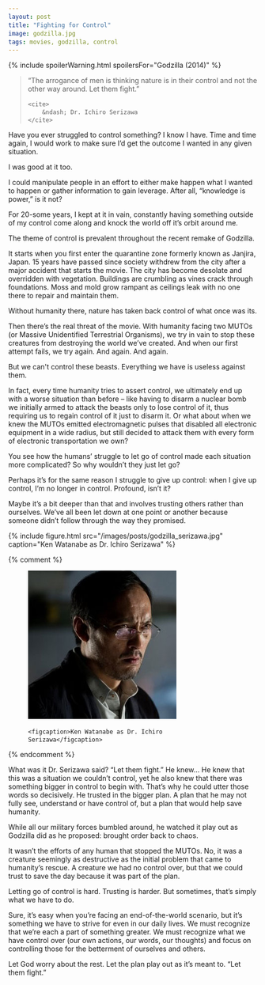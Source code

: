 ```yaml
---
layout: post
title: "Fighting for Control"
image: godzilla.jpg
tags: movies, godzilla, control
---
```


{% include spoilerWarning.html spoilersFor="Godzilla (2014)" %}

<blockquote>
    <p>
        “The arrogance of men is thinking nature is in their control and not the other way 
        around. Let them fight.”
    </p>
    
    <cite>
        &ndash; Dr. Ichiro Serizawa
    </cite>
</blockquote>

 
Have you ever struggled to control something? I know I have. Time and time again, I would work to make sure I’d get the outcome I wanted in any given situation.
 
I was good at it too.
 
I could manipulate people in an effort to either make happen what I wanted to happen or gather information to gain leverage. After all, “knowledge is power,” is it not?
 
For 20-some years, I kept at it in vain, constantly having something outside of my control come along and knock the world off it’s orbit around me.
 
The theme of control is prevalent throughout the recent remake of Godzilla.
 
It starts when you first enter the quarantine zone formerly known as Janjira, Japan. 15 years have passed since society withdrew from the city after a major accident that starts the movie. The city has become desolate and overridden with vegetation. Buildings are crumbling as vines crack through foundations. Moss and mold grow rampant as ceilings leak with no one there to repair and maintain them.
 
Without humanity there, nature has taken back control of what once was its.
 
Then there’s the real threat of the movie. With humanity facing two MUTOs (or Massive Unidentified Terrestrial Organisms), we try in vain to stop these creatures from destroying the world we’ve created. And when our first attempt fails, we try again. And again. And again.
 
But we can't control these beasts. Everything we have is useless against them.
 
In fact, every time humanity tries to assert control, we ultimately end up with a worse situation than before &ndash; like having to disarm a nuclear bomb we initially armed to attack the beasts only to lose control of it, thus requiring us to regain control of it just to disarm it. Or what about when we knew the MUTOs emitted electromagnetic pulses that disabled all electronic equipment in a wide radius, but still decided to attack them with every form of electronic transportation we own?
 
You see how the humans’ struggle to let go of control made each situation more complicated? So why wouldn’t they just let go?
 
Perhaps it’s for the same reason I struggle to give up control: when I give up control, I’m no longer in control. Profound, isn’t it?
 
Maybe it’s a bit deeper than that and involves trusting others rather than ourselves. We’ve all been let down at one point or another because someone didn’t follow through the way they promised.

{% include figure.html src="/images/posts/godzilla_serizawa.jpg" caption="Ken Watanabe as Dr. Ichiro Serizawa" %}
    
{% comment %}
<figure class="article__figure">
    <img src="/images/posts/godzilla_serizawa.jpg" />
    
    <figcaption>Ken Watanabe as Dr. Ichiro Serizawa</figcaption>
</figure>
{% endcomment %}

What was it Dr. Serizawa said? “Let them fight.” He knew… He knew that this was a situation we couldn’t control, yet he also knew that there was something bigger in control to begin with. That’s why he could utter those words so decisively. He trusted in the bigger plan. A plan that he may not fully see, understand or have control of, but a plan that would help save humanity.
 
While all our military forces bumbled around, he watched it play out as Godzilla did as he proposed: brought order back to chaos.
 
It wasn’t the efforts of any human that stopped the MUTOs. No, it was a creature seemingly as destructive as the initial problem that came to humanity’s rescue. A creature we had no control over, but that we could trust to save the day because it was part of the plan.
 
Letting go of control is hard. Trusting is harder. But sometimes, that’s simply what we have to do.
 
Sure, it’s easy when you’re facing an end-of-the-world scenario, but it’s something we have to strive for even in our daily lives. We must recognize that we’re each a part of something greater. We must recognize what we have control over (our own actions, our words, our thoughts) and focus on controlling those for the betterment of ourselves and others.
 
Let God worry about the rest. Let the plan play out as it’s meant to. “Let them fight.”